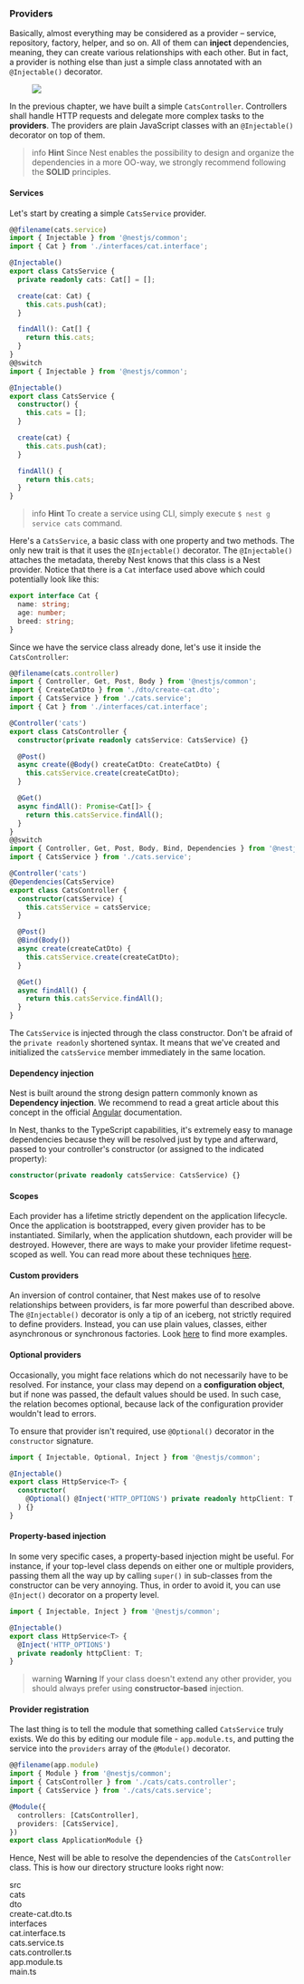 ### Providers

Basically, almost everything may be considered as a provider – service, repository, factory, helper, and so on. All of them can **inject** dependencies, meaning, they can create various relationships with each other. But in fact, a provider is nothing else than just a simple class annotated with an `@Injectable()` decorator.

<figure><img src="/assets/Components_1.png" /></figure>

In the previous chapter, we have built a simple `CatsController`. Controllers shall handle HTTP requests and delegate more complex tasks to the **providers**. The providers are plain JavaScript classes with an `@Injectable()` decorator on top of them.

> info **Hint** Since Nest enables the possibility to design and organize the dependencies in a more OO-way, we strongly recommend following the **SOLID** principles.

#### Services

Let's start by creating a simple `CatsService` provider.

```typescript
@@filename(cats.service)
import { Injectable } from '@nestjs/common';
import { Cat } from './interfaces/cat.interface';

@Injectable()
export class CatsService {
  private readonly cats: Cat[] = [];

  create(cat: Cat) {
    this.cats.push(cat);
  }

  findAll(): Cat[] {
    return this.cats;
  }
}
@@switch
import { Injectable } from '@nestjs/common';

@Injectable()
export class CatsService {
  constructor() {
    this.cats = [];
  }

  create(cat) {
    this.cats.push(cat);
  }

  findAll() {
    return this.cats;
  }
}
```

> info **Hint** To create a service using CLI, simply execute `$ nest g service cats` command.

Here's a `CatsService`, a basic class with one property and two methods. The only new trait is that it uses the `@Injectable()` decorator. The `@Injectable()` attaches the metadata, thereby Nest knows that this class is a Nest provider. Notice that there is a `Cat` interface used above which could potentially look like this:

```typescript
export interface Cat {
  name: string;
  age: number;
  breed: string;
}
```

Since we have the service class already done, let's use it inside the `CatsController`:

```typescript
@@filename(cats.controller)
import { Controller, Get, Post, Body } from '@nestjs/common';
import { CreateCatDto } from './dto/create-cat.dto';
import { CatsService } from './cats.service';
import { Cat } from './interfaces/cat.interface';

@Controller('cats')
export class CatsController {
  constructor(private readonly catsService: CatsService) {}

  @Post()
  async create(@Body() createCatDto: CreateCatDto) {
    this.catsService.create(createCatDto);
  }

  @Get()
  async findAll(): Promise<Cat[]> {
    return this.catsService.findAll();
  }
}
@@switch
import { Controller, Get, Post, Body, Bind, Dependencies } from '@nestjs/common';
import { CatsService } from './cats.service';

@Controller('cats')
@Dependencies(CatsService)
export class CatsController {
  constructor(catsService) {
    this.catsService = catsService;
  }

  @Post()
  @Bind(Body())
  async create(createCatDto) {
    this.catsService.create(createCatDto);
  }

  @Get()
  async findAll() {
    return this.catsService.findAll();
  }
}
```

The `CatsService` is injected through the class constructor. Don't be afraid of the `private readonly` shortened syntax. It means that we've created and initialized the `catsService` member immediately in the same location.

#### Dependency injection

Nest is built around the strong design pattern commonly known as **Dependency injection**. We recommend to read a great article about this concept in the official [Angular](https://angular.io/guide/dependency-injection) documentation.

In Nest, thanks to the TypeScript capabilities, it's extremely easy to manage dependencies because they will be resolved just by type and afterward, passed to your controller's constructor (or assigned to the indicated property):

```typescript
constructor(private readonly catsService: CatsService) {}
```

#### Scopes

Each provider has a lifetime strictly dependent on the application lifecycle. Once the application is bootstrapped, every given provider has to be instantiated. Similarly, when the application shutdown, each provider will be destroyed. However, there are ways to make your provider lifetime request-scoped as well. You can read more about these techniques [here](/fundamentals/scopes).

#### Custom providers

An inversion of control container, that Nest makes use of to resolve relationships between providers, is far more powerful than described above. The `@Injectable()` decorator is only a tip of an iceberg, not strictly required to define providers. Instead, you can use plain values, classes, either asynchronous or synchronous factories. Look [here](/fundamentals/dependency-injection) to find more examples.

#### Optional providers

Occasionally, you might face relations which do not necessarily have to be resolved. For instance, your class may depend on a **configuration object**, but if none was passed, the default values should be used. In such case, the relation becomes optional, because lack of the configuration provider wouldn't lead to errors.

To ensure that provider isn't required, use `@Optional()` decorator in the `constructor` signature.

```typescript
import { Injectable, Optional, Inject } from '@nestjs/common';

@Injectable()
export class HttpService<T> {
  constructor(
    @Optional() @Inject('HTTP_OPTIONS') private readonly httpClient: T,
  ) {}
}
```

#### Property-based injection

In some very specific cases, a property-based injection might be useful. For instance, if your top-level class depends on either one or multiple providers, passing them all the way up by calling `super()` in sub-classes from the constructor can be very annoying. Thus, in order to avoid it, you can use `@Inject()` decorator on a property level.

```typescript
import { Injectable, Inject } from '@nestjs/common';

@Injectable()
export class HttpService<T> {
  @Inject('HTTP_OPTIONS')
  private readonly httpClient: T;
}
```

> warning **Warning** If your class doesn't extend any other provider, you should always prefer using **constructor-based** injection.

#### Provider registration

The last thing is to tell the module that something called `CatsService` truly exists. We do this by editing our module file - `app.module.ts`, and putting the service into the `providers` array of the `@Module()` decorator.

```typescript
@@filename(app.module)
import { Module } from '@nestjs/common';
import { CatsController } from './cats/cats.controller';
import { CatsService } from './cats/cats.service';

@Module({
  controllers: [CatsController],
  providers: [CatsService],
})
export class ApplicationModule {}
```

Hence, Nest will be able to resolve the dependencies of the `CatsController` class. This is how our directory structure looks right now:

<div class="file-tree">
<div class="item">src</div>
<div class="children">
<div class="item">cats</div>
<div class="children">
<div class="item">dto</div>
<div class="children">
<div class="item">create-cat.dto.ts</div>
</div>
<div class="item">interfaces</div>
<div class="children">
<div class="item">cat.interface.ts</div>
</div>
<div class="item">cats.service.ts</div>
<div class="item">cats.controller.ts</div>
</div>
<div class="item">app.module.ts</div>
<div class="item">main.ts</div>
</div>
</div>
